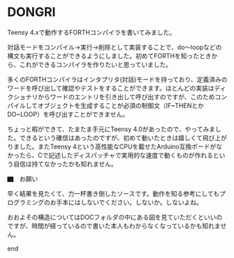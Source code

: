 # DONGRI
Teensy 4.xで動作するFORTHコンパイラを書いてみました。

対話モードをコンパイル→実行→削除として実装することで、do〜loopなどの構文も実行することができるようにしました。初めてFORTHを知ったときから、これができるコンパイラを作りたいと思っていました。

多くのFORTHコンパイラはインタプリタ(対話)モードを持っており、定義済みのワードを呼び出して確認やテストをすることができます。ほとんどの実装はディクショナリからワードのエントリを引き出して呼び出すのですが、このためコンパイルしてオブジェクトを生成することが必須の制御文（IF~THENとかDO~LOOP）を呼び出すことができません。

ちょっと暇ができて、たまたま手元にTeensy 4.0があったので、やってみました。できるという確信はあったのですが、初めて動いたときは嬉しくて飛び上がりました。またTeensy 4という高性能なCPUを載せたArduino互換ボードがなかったら、Cで記述したディスパッチャで実用的な速度で動くものが作れるという自信は持てなかったかも知れません。

▇　お願い

早く結果を見たくて、力一杯書き倒したソースです。動作を知る参考にしてもプログラミングのお手本にはしないでください。しないか。しないよね。

おおよその構造についてはDOCフォルダの中にある図を見ていただくといいのですが、時間が経っているので書いた本人もわからなくなっているかも知れません。

end